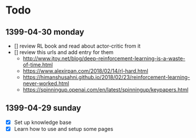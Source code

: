 # Todo
## 1399-04-30 monday
- [] review RL book and read about actor-critic from it
- [] review this urls and add entry for them
  - http://www.jtoy.net/blog/deep-reinforcement-learning-is-a-waste-of-time.html
  - https://www.alexirpan.com/2018/02/14/rl-hard.html
  - https://himanshusahni.github.io/2018/02/23/reinforcement-learning-never-worked.html
  - https://spinningup.openai.com/en/latest/spinningup/keypapers.html

## 1399-04-29 sunday
- [x] Set up knowledge base
- [x] Learn how to use and setup some pages

